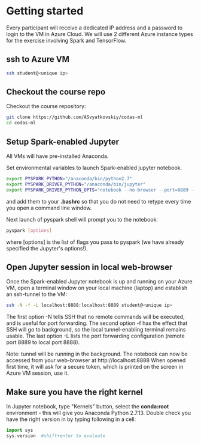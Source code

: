 # Getting started

Every participant will receive a dedicated IP address and a password to login to the VM in Azure Cloud. We will use 2 different Azure instance types for the exercise involving Spark and TensorFlow.

## ssh to Azure VM

```bash
ssh student@<unique ip>
```

## Checkout the course repo

Checkout the course repository:

```bash
git clone https://github.com/ASvyatkovskiy/codas-ml
cd codas-ml
```

## Setup Spark-enabled Jupyter 

All VMs will have pre-installed Anaconda. 

Set environmental variables to launch Spark-enabled jupyter notebook.

```bash
export PYSPARK_PYTHON="/anaconda/bin/python2.7"
export PYSPARK_DRIVER_PYTHON="/anaconda/bin/jupyter"
export PYSPARK_DRIVER_PYTHON_OPTS="notebook --no-browser --port=8889 --ip=127.0.0.1"
```

and add them to your **.bashrc** so that you do not need to retype every time you open a command line window.

Next launch of pyspark shell will prompt you to the notebook:

```bash
pyspark [options]
```

where [options] is the list of flags you pass to pyspark (we have already specified the Jupyter's options!).

## Open Jupyter session in local web-browser

Once the Spark-enabled Jupyter notebook is up and running on your Azure VM, open a terminal window on your local machine (laptop) and establish an ssh-tunnel to the VM:

```bash
ssh -N -f -L localhost:8888:localhost:8889 student@<unique ip>
```

The first option -N tells SSH that no remote commands will be executed, and is useful for port forwarding. The second option -f has the effect that SSH will go to background, so the local tunnel-enabling terminal remains usable. The last option -L lists the port forwarding configuration (remote port 8889 to local port 8888).

Note: tunnel will be running in the background. The notebook can now be accessed from your web-browser at http://localhost:8888
When opened first time, it will ask for a secure token, which is printed on the screen in Azure VM session, use it.

## Make sure you have the right kernel

In Jupyter notebook, type "Kernels" button, select the **conda:root** environment - this will give you Anaconda Python 2.7.13. Double check you have the right version in by typing following in a cell:

```python
import sys
sys.version  #shift+enter to evaluate
```
